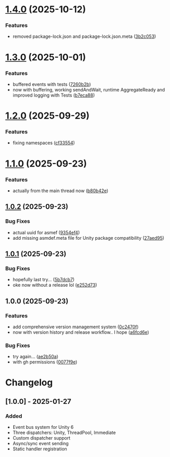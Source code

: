 # [1.4.0](https://github.com/dvos-tools/eventbus/compare/v1.3.0...v1.4.0) (2025-10-12)


### Features

* removed package-lock.json and package-lock.json.meta ([3b2c053](https://github.com/dvos-tools/eventbus/commit/3b2c05379689d57a7fd73d2f91dcff579b9be7cb))

# [1.3.0](https://github.com/dvos-tools/eventbus/compare/v1.2.0...v1.3.0) (2025-10-01)


### Features

* buffered events with tests ([7260b2b](https://github.com/dvos-tools/eventbus/commit/7260b2b2d1ac9f7c0379ea9af02cc2155cdc649f))
* now with buffering, working sendAndWait, runtime AggregateReady and improved logging with Tests ([b7eca88](https://github.com/dvos-tools/eventbus/commit/b7eca88f0a73a43be3ebf0229d32104d2a1d2c7a))

# [1.2.0](https://github.com/dvos-tools/eventbus/compare/v1.1.0...v1.2.0) (2025-09-29)


### Features

* fixing namespaces ([cf33554](https://github.com/dvos-tools/eventbus/commit/cf335540a9651ff2af5edeec266055b5ecb679ba))

# [1.1.0](https://github.com/dvos-tools/eventbus/compare/v1.0.2...v1.1.0) (2025-09-23)


### Features

* actually from the main thread now ([b80b42e](https://github.com/dvos-tools/eventbus/commit/b80b42ec8f7b0ab7d8ae314e5629abbba6a7e976))

## [1.0.2](https://github.com/dvos-tools/eventbus/compare/v1.0.1...v1.0.2) (2025-09-23)


### Bug Fixes

* actual uuid for asmef ([9354ef4](https://github.com/dvos-tools/eventbus/commit/9354ef4ac70be79fb8ca32508ad1c113d8b56acb))
* add missing asmdef.meta file for Unity package compatibility ([27aed95](https://github.com/dvos-tools/eventbus/commit/27aed95e73170501d390ec78f9da7d7d095da126))

## [1.0.1](https://github.com/dvos-tools/eventbus/compare/v1.0.0...v1.0.1) (2025-09-23)


### Bug Fixes

* hopefully last try... ([5b7dcb7](https://github.com/dvos-tools/eventbus/commit/5b7dcb7af87b950c7e35088364709f05dec109c7))
* oke now without a release lol ([e252d73](https://github.com/dvos-tools/eventbus/commit/e252d7390db114898ffb5004b2d0320aa4f01cd0))

## 1.0.0 (2025-09-23)


### Features

* add comprehensive version management system ([0c2470f](https://github.com/dvos-tools/eventbus/commit/0c2470fcc86b83ee495627ace3b1d9f43d6d98fa))
* now with version history and release workflow.. I hope ([a6fcd6e](https://github.com/dvos-tools/eventbus/commit/a6fcd6e7574fe5131c80374fabc1d737632f004a))


### Bug Fixes

* try again... ([ae2b50a](https://github.com/dvos-tools/eventbus/commit/ae2b50a0d79254b634aded54e8db326efc6b6584))
* with gh permissions ([0077f9e](https://github.com/dvos-tools/eventbus/commit/0077f9ef72853b280618fe2696be06e4a807ab9f))

# Changelog

## [1.0.0] - 2025-01-27

### Added
- Event bus system for Unity 6
- Three dispatchers: Unity, ThreadPool, Immediate
- Custom dispatcher support
- Async/sync event sending
- Static handler registration
